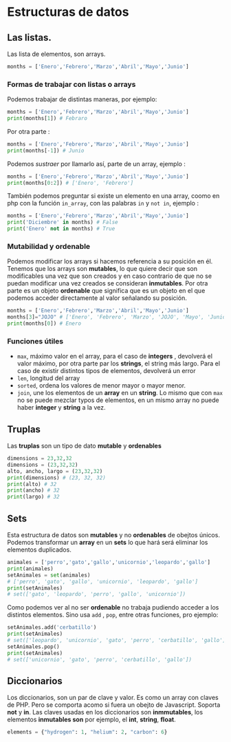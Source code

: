 # Estructuras de datos
## Las listas. 
Las lista de elementos, son arrays. 
```python
months = ['Enero','Febrero','Marzo','Abril','Mayo','Junio']
```
### Formas de trabajar con listas o arrays
Podemos trabajar de distintas maneras, por ejemplo: 
```python
months = ['Enero','Febrero','Marzo','Abril','Mayo','Junio']
print(months[1]) # Febraro
```
Por otra parte : 
```python
months = ['Enero','Febrero','Marzo','Abril','Mayo','Junio']
print(months[-1]) # Junio
```
Podemos *sustraer* por llamarlo así, parte de un array, ejemplo : 
```python
months = ['Enero','Febrero','Marzo','Abril','Mayo','Junio']
print(months[0:2]) # ['Enero', 'Febrero']
```
También podemos preguntar si existe un elemento en una array, coomo en php con
la función `in_array`, con las palabras `in` y `not in`, ejemplo :
```python
months = ['Enero','Febrero','Marzo','Abril','Mayo','Junio']
print('Diciembre' in months) # False
print('Enero' not in months) # True
```
### Mutabilidad y ordenable

Podemos modificar los arrays si hacemos referencia a su posición en él. Tenemos
que los arrays son **mutables**, lo que quiere decir que son modificables una vez
que son creados y en caso contrario de que no se puedan modificar una vez creados
se consideran **inmutables**. 
Por otra parte es un objeto **ordenable** que significa que es un objeto en el que
podemos acceder directamente al valor señalando su posición.

```python
months = ['Enero','Febrero','Marzo','Abril','Mayo','Junio']
months[3]="JOJO" # ['Enero', 'Febrero', 'Marzo', 'JOJO', 'Mayo', 'Junio']
print(months[0]) # Enero
```

### Funciones útiles
* `max`, máximo valor en el array, para el caso de **integers** , devolverá el valor máximo, por otra parte par los **strings**, el string más largo. Para el caso de existir distintos tipos de elementos, devolverá un error
* `len`, longitud del array
* `sorted`, ordena los valores de menor mayor o mayor menor.
* `join`, une los elementos de un **array** en un **string**. Lo mismo que con `max` no se puede mezclar typos de elementos, en un mismo array no puede haber **integer** y **string** a la vez.

## Truplas

Las **truplas** son un tipo de dato **mutable** y **ordenables**

```python
dimensions = 23,32,32
dimensions = (23,32,32)
alto, ancho, largo = (23,32,32)
print(dimensions) # (23, 32, 32)
print(alto) # 32
print(ancho) # 32
print(largo) # 32
```

## Sets

Esta estructura de datos son **mutables** y no **ordenables** de obejtos únicos. Podemos transformar un **array** en un **sets** lo que hará será eliminar los elementos duplicados.
```python
animales = ['perro','gato','gallo','unicornio','leopardo','gallo']
print(animales)
setAnimales = set(animales) 
# ['perro', 'gato', 'gallo', 'unicornio', 'leopardo', 'gallo']
print(setAnimales) 
# set(['gato', 'leopardo', 'perro', 'gallo', 'unicornio'])
```
Como podemos ver al no ser **ordenable** no trabaja pudiendo acceder a los 
distintos elementos. Sino usa `add` , `pop`, entre otras funciones, pro ejemplo:
```python
setAnimales.add('cerbatillo')
print(setAnimales)
# set(['leopardo', 'unicornio', 'gato', 'perro', 'cerbatillo', 'gallo'])
setAnimales.pop()
print(setAnimales)
# set(['unicornio', 'gato', 'perro', 'cerbatillo', 'gallo'])
```

## Diccionarios

Los diccionarios, son un par de clave y valor. Es como un array con claves de PHP. Pero se comporta acomo si fuera un obejto de Javascript. Soporta **not** y **in**. Las claves usadas en los diccionarios son **inmmutables**, los elementos **inmutables son** por ejemplo, el **int**, **string**, **float**.

```python
elements = {"hydrogen": 1, "helium": 2, "carbon": 6}
```
